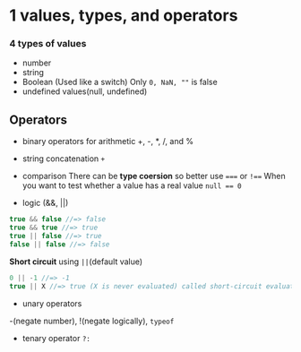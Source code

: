 # 1 values, types, and operators

### 4 types of values
- number
- string
- Boolean (Used like a switch)
Only `0, NaN, ""` is false
- undefined values(null, undefined)

## Operators

- binary operators for arithmetic
+, -, *, /, and %

- string concatenation
`+`

- comparison
There can be **type coersion** so better use `===` or `!==`
When you want to test whether a value has a real value
`null == 0`

- logic (&&, ||)
```js
true && false //=> false
true && true //=> true
true || false //=> true
false || false //=> false
```
**Short circuit** using `||`(default value)
```js
0 || -1 //=> -1
true || X //=> true (X is never evaluated) called short-circuit evaluation
```

- unary operators

-(negate number), !(negate logically), `typeof`

- tenary operator
`?:`

